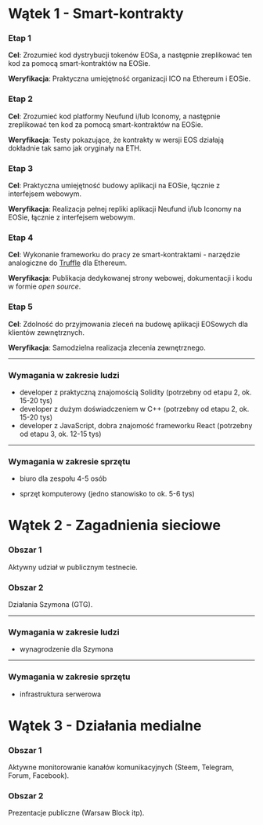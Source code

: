 # Wątek 1 - Smart-kontrakty

### Etap 1

**Cel**: Zrozumieć kod dystrybucji tokenów EOSa, a następnie zreplikować ten kod za pomocą smart-kontraktów na EOSie.

**Weryfikacja**: Praktyczna umiejętność organizacji ICO na Ethereum i EOSie.



### Etap 2

**Cel**: Zrozumieć kod platformy Neufund i/lub Iconomy, a następnie zreplikować ten kod za pomocą smart-kontraktów na EOSie.

**Weryfikacja**: Testy pokazujące, że kontrakty w wersji EOS działają dokładnie tak samo jak oryginały na ETH.



### Etap 3

**Cel**: Praktyczna umiejętność budowy aplikacji na EOSie, łącznie z interfejsem webowym.

**Weryfikacja**: Realizacja pełnej repliki aplikacji Neufund i/lub Iconomy na EOSie, łącznie z interfejsem webowym.



### Etap 4

**Cel**: Wykonanie frameworku do pracy ze smart-kontraktami - narzędzie analogiczne do [Truffle](http://truffleframework.com/) dla Ethereum.

**Weryfikacja**: Publikacja dedykowanej strony webowej, dokumentacji i kodu w formie *open source*. 



### Etap 5

**Cel**: Zdolność do przyjmowania zleceń na budowę aplikacji EOSowych dla klientów zewnętrznych.

**Weryfikacja**: Samodzielna realizacja zlecenia zewnętrznego. 



---

### Wymagania w zakresie ludzi

* developer z praktyczną znajomością Solidity (potrzebny od etapu 2, ok. 15-20 tys)
* developer z dużym doświadczeniem w C++ (potrzebny od etapu 2, ok. 15-20 tys)
* developer z JavaScript, dobra znajomość frameworku React (potrzebny od etapu 3, ok. 12-15 tys)

---

### Wymagania w zakresie sprzętu

* biuro dla zespołu 4-5 osób


* sprzęt komputerowy (jedno stanowisko to ok. 5-6 tys)



# Wątek 2 - Zagadnienia sieciowe

### Obszar 1

Aktywny udział w publicznym testnecie.

### Obszar 2

Działania Szymona (GTG).

---

### Wymagania w zakresie ludzi

- wynagrodzenie dla Szymona

------

### Wymagania w zakresie sprzętu

- infrastruktura serwerowa



# Wątek 3 - Działania medialne

### Obszar 1

Aktywne monitorowanie kanałów komunikacyjnych (Steem, Telegram, Forum, Facebook).

### Obszar 2

Prezentacje publiczne (Warsaw Block itp).